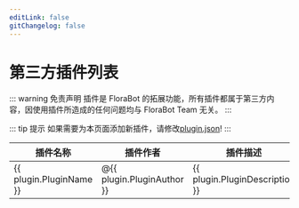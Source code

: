 ```yaml
---
editLink: false
gitChangelog: false
---
```


# 第三方插件列表

::: warning 免责声明
插件是 FloraBot 的拓展功能，所有插件都属于第三方内容，因使用插件所造成的任何问题均与 FloraBot Team 无关。
:::

<script setup>
import data from '/plugin.json'
</script>

::: tip 提示
如果需要为本页面添加新插件，请修改[plugin.json](https://github.com/FloraBotTeam/FloraBotTeam.github.io/edit/main/docs/plugin.json)!
:::

<table align="center">
    <thead>
        <tr>
            <th>插件名称</th>
            <th>插件作者</th>
            <th>插件描述</th>
            <th>插件仓库</th>
        </tr>
        </thead>
        <tbody>
            <tr v-for="plugin in data">
                <td>{{ plugin.PluginName }}</td>
                <td>@{{ plugin.PluginAuthor }}</td>
                <td>{{ plugin.PluginDescription }}</td>
                <td><a :href="plugin.repo">{{plugin.repo_from}}</a></td>
            </tr>
        </tbody>
</table>
